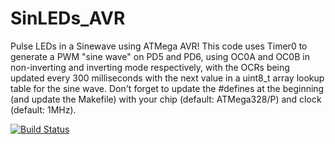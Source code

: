 # SinLEDs_AVR
Pulse LEDs in a Sinewave using ATMega AVR! This code uses Timer0 to generate a PWM "sine wave" on PD5 and PD6, using OC0A and OC0B in non-inverting and inverting mode respectively, with the OCRs being updated every 300 milliseconds with the next value in a uint8_t array lookup table for the sine wave. Don't forget to update the #defines at the beginning (and update the Makefile) with your chip (default: ATMega328/P) and clock (default: 1MHz).

[![Build Status](https://travis-ci.org/bithakr/SineLEDs-AVR.svg?branch=master)](https://travis-ci.org/bithakr/SineLEDs-AVR)

